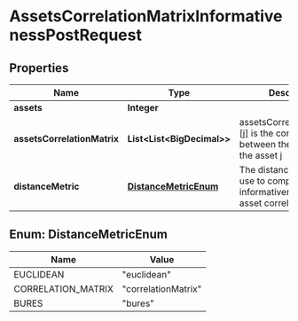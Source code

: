 

# AssetsCorrelationMatrixInformativenessPostRequest


## Properties

| Name | Type | Description | Notes |
|------------ | ------------- | ------------- | -------------|
|**assets** | **Integer** |  |  |
|**assetsCorrelationMatrix** | **List&lt;List&lt;BigDecimal&gt;&gt;** | assetsCorrelationMatrix[i][j] is the correlation between the asset i and the asset j |  |
|**distanceMetric** | [**DistanceMetricEnum**](#DistanceMetricEnum) | The distance metric to use to compute the informativeness of the asset correlation matrix |  [optional] |



## Enum: DistanceMetricEnum

| Name | Value |
|---- | -----|
| EUCLIDEAN | &quot;euclidean&quot; |
| CORRELATION_MATRIX | &quot;correlationMatrix&quot; |
| BURES | &quot;bures&quot; |



